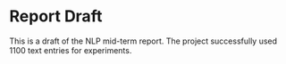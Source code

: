 # Report Draft
This is a draft of the NLP mid-term report.
The project successfully used 1100 text entries for experiments.
